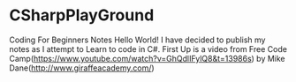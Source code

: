 # CSharpPlayGround
Coding For Beginners Notes
Hello World! 
I have decided to publish my notes as I attempt to Learn to code in C#.
First Up is a video from Free Code Camp(https://www.youtube.com/watch?v=GhQdlIFylQ8&t=13986s) by Mike Dane(http://www.giraffeacademy.com/)
